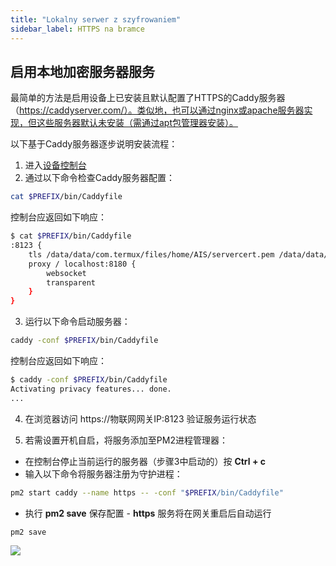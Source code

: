 ```yaml
---
title: "Lokalny serwer z szyfrowaniem"
sidebar_label: HTTPS na bramce
---
```


## 启用本地加密服务器服务

最简单的方法是启用设备上已安装且默认配置了HTTPS的Caddy服务器（https://caddyserver.com/）。类似地，也可以通过nginx或apache服务器实现，但这些服务器默认未安装（需通过apt包管理器安装）。

以下基于Caddy服务器逐步说明安装流程：

1. 进入[设备控制台](/docs/ais_bramka_remote_ssh)
2. 通过以下命令检查Caddy服务器配置：

```bash
cat $PREFIX/bin/Caddyfile
```

控制台应返回如下响应：

``` bash
$ cat $PREFIX/bin/Caddyfile
:8123 {
    tls /data/data/com.termux/files/home/AIS/servercert.pem /data/data/com.termux/files/home/AIS/privekey.pem
    proxy / localhost:8180 {
        websocket
        transparent
    }
}
```

3. 运行以下命令启动服务器：

``` bash
caddy -conf $PREFIX/bin/Caddyfile
```

控制台应返回如下响应：

``` bash
$ caddy -conf $PREFIX/bin/Caddyfile
Activating privacy features... done.
...
```

4. 在浏览器访问 https://物联网网关IP:8123 验证服务运行状态

5. 若需设置开机自启，将服务添加至PM2进程管理器：

- 在控制台停止当前运行的服务器（步骤3中启动的）按 **Ctrl + c**
- 输入以下命令将服务器注册为守护进程：

``` bash
pm2 start caddy --name https -- -conf "$PREFIX/bin/Caddyfile"
```

- 执行 **pm2 save** 保存配置 - **https** 服务将在网关重启后自动运行

``` bash
pm2 save
```

![](/img/en/iot/bramka_caddy.png)